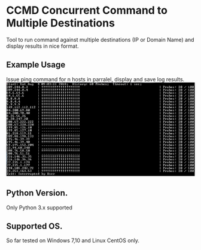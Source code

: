 # CCMD Concurrent Command to Multiple Destinations
Tool to run command against multiple destinations (IP or Domain Name) and display results in nice format. 

## Example Usage
Issue ping command for n hosts in parralel, display and save log results.
<img src="winExample.jpg">

## Python Version.
Only Python 3.x supported

## Supported OS.
So far tested on Windows 7,10 and Linux CentOS only.
